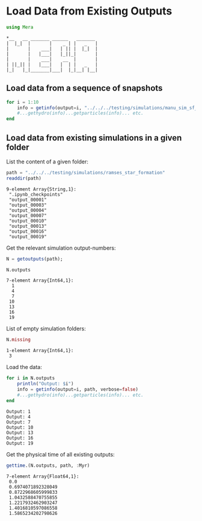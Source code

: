 # Load Data from Existing Outputs


```julia
using Mera
```

    *__   __ _______ ______   _______
    |  |_|  |       |    _ | |   _   |
    |       |    ___|   | || |  |_|  |
    |       |   |___|   |_||_|       |
    |       |    ___|    __  |       |
    | ||_|| |   |___|   |  | |   _   |
    |_|   |_|_______|___|  |_|__| |__|



## Load data from a sequence of snapshots


```julia
for i = 1:10
    info = getinfo(output=i, "../../../testing/simulations/manu_sim_sf_L10", verbose=false)
    #...gethydro(info)...getparticles(info)... etc.
end
```

## Load data from existing simulations in a given folder
List the content of a given folder:


```julia
path = "../../../testing/simulations/ramses_star_formation"
readdir(path)
```




    9-element Array{String,1}:
     ".ipynb_checkpoints"
     "output_00001"      
     "output_00003"      
     "output_00004"      
     "output_00007"      
     "output_00010"      
     "output_00013"      
     "output_00016"      
     "output_00019"      



Get the relevant simulation output-numbers:


```julia
N = getoutputs(path);
```


```julia
N.outputs
```




    7-element Array{Int64,1}:
      1
      4
      7
     10
     13
     16
     19



List of empty simulation folders:


```julia
N.missing
```




    1-element Array{Int64,1}:
     3



Load the data:


```julia
for i in N.outputs
    println("Output: $i")
    info = getinfo(output=i, path, verbose=false)
    #...gethydro(info)...getparticles(info)... etc.
end
```

    Output: 1
    Output: 4
    Output: 7
    Output: 10
    Output: 13
    Output: 16
    Output: 19


Get the physical time of all existing outputs:


```julia
gettime.(N.outputs, path, :Myr)
```




    7-element Array{Float64,1}:
     0.0               
     0.6974071892328049
     0.8722968605999833
     1.0432588470755855
     1.2217932462903247
     1.4016810597086558
     1.5865234202798626




```julia

```
